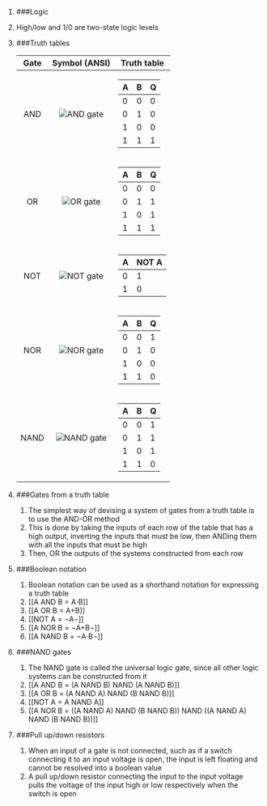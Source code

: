 1. ###Logic

 1. High/low and 1/0 are two-state logic levels
2. ###Truth tables

    |Gate|               Symbol (ANSI)                |                                                                                                                  Truth table                                                                                                                   |
    |:--:|:------------------------------------------:|:----------------------------------------------------------------------------------------------------------------------------------------------------------------------------------------------------------------------------------------------:|
    |AND | ![AND gate](/gcse/img/electronics/and.png) |<table><thead><tr><th>A</th><th>B</th><th>Q</th></tr></thead><tbody><tr><td>0</td><td>0</td><td>0</td></tr><tr><td>0</td><td>1</td><td>0</td></tr><tr><td>1</td><td>0</td><td>0</td></tr><tr><td>1</td><td>1</td><td>1</td></tr></tbody></table>|
    | OR |  ![OR gate](/gcse/img/electronics/or.png)  |<table><thead><tr><th>A</th><th>B</th><th>Q</th></tr></thead><tbody><tr><td>0</td><td>0</td><td>0</td></tr><tr><td>0</td><td>1</td><td>1</td></tr><tr><td>1</td><td>0</td><td>1</td></tr><tr><td>1</td><td>1</td><td>1</td></tr></tbody></table>|
    |NOT | ![NOT gate](/gcse/img/electronics/not.png) |<table><thead><tr><th>A</th><th>NOT A</th>      </tr></thead><tbody><tr><td>0</td><td>1</td>          </tr><tr><td>1</td><td>0</td>          </tr>                                                                              </tbody></table>|
    |NOR | ![NOR gate](/gcse/img/electronics/nor.png) |<table><thead><tr><th>A</th><th>B</th><th>Q</th></tr></thead><tbody><tr><td>0</td><td>0</td><td>1</td></tr><tr><td>0</td><td>1</td><td>0</td></tr><tr><td>1</td><td>0</td><td>0</td></tr><tr><td>1</td><td>1</td><td>0</td></tr></tbody></table>|
    |NAND|![NAND gate](/gcse/img/electronics/nand.png)|<table><thead><tr><th>A</th><th>B</th><th>Q</th></tr></thead><tbody><tr><td>0</td><td>0</td><td>1</td></tr><tr><td>0</td><td>1</td><td>1</td></tr><tr><td>1</td><td>0</td><td>1</td></tr><tr><td>1</td><td>1</td><td>0</td></tr></tbody></table>|
3. ###Gates from a truth table

    1. The simplest way of devising a system of gates from a truth table is to use the AND-OR method
    2. This is done by taking the inputs of each row of the table that has a high output, inverting the inputs that must be low, then ANDing them with all the inputs that must be high
    3. Then, OR the outputs of the systems constructed from each row
4. ###Boolean notation

    1. Boolean notation can be used as a shorthand notation for expressing a truth table
    2. [[A AND B = A⋅B]]
    3. [[A OR B = A+B]]
    4. [[NOT A = ¬A¬]]
    5. [[A NOR B = ¬A+B¬]]
    6. [[A NAND B = ¬A⋅B¬]]
5. ###NAND gates

    1. The NAND gate is called the universal logic gate, since all other logic systems can be constructed from it
    2. [[A AND B = (A NAND B) NAND (A NAND B)]]
    3. [[A OR B = (A NAND A) NAND (B NAND B)]]
    4. [[NOT A = A NAND A]]
    5. [[A NOR B = ((A NAND A) NAND (B NAND B)) NAND ((A NAND A) NAND (B NAND B))]]
6. ###Pull up/down resistors

    1. When an input of a gate is not connected, such as if a switch connecting it to an input voltage is open, the input is left floating and cannot be resolved into a boolean value
    2. A pull up/down resistor connecting the input to the input voltage pulls the voltage of the input high or low respectively when the switch is open
